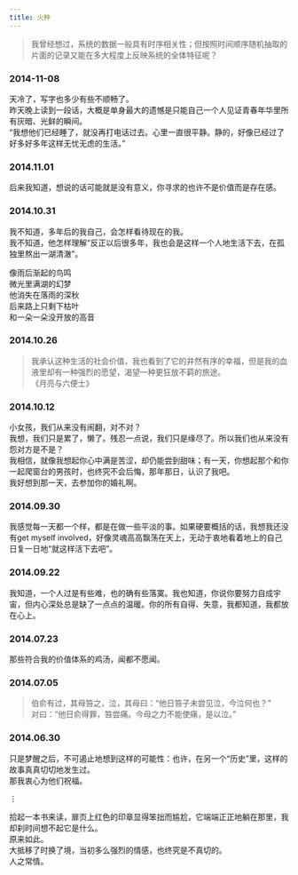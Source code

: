 ```yaml
---
title: 火种
---
```


> 我曾经想过，系统的数据一般具有时序相关性；但按照时间顺序随机抽取的片面的记录又能在多大程度上反映系统的全体特征呢？<!--more-->

### 2014-11-08

天冷了，写字也多少有些不顺畅了。  
昨天晚上读到一段话，大概是单身最大的遗憾是只能自己一个人见证青春年华里所有灰暗、光鲜的瞬间。  
“我想他们已经睡了，就没再打电话过去。心里一直很平静。静的，好像已经过了好多好多年这样无忧无虑的生活。”

### 2014.11.01

后来我知道，想说的话可能就是没有意义，你寻求的也许不是价值而是存在感。

### 2014.10.31

我不知道，多年后的我自己，会怎样看待现在的我。  
我不知道，他怎样理解“反正以后很多年，我也会是这样一个人地生活下去，在孤独里熬出一湖清澈”。

像雨后渐起的鸟鸣  
微光里满湖的幻梦  
他消失在落雨的深秋  
后来路上只剩下枯叶  
和一朵一朵没开放的高音

### 2014.10.26

> 我承认这种生活的社会价值，我也看到了它的井然有序的幸福，但是我的血液里却有一种强烈的愿望，渴望一种更狂放不羁的旅途。  
> 《月亮与六便士》

### 2014.10.12

小女孩，我们从来没有闹翻，对不对？  
我想，我们只是累了，懒了。残忍一点说，我们只是缘尽了。所以我们也从来没有怨对方是不是？  
我相信，就像我想起你心中满是苦涩，却仍能尝到甜味；有一天，你想起那个和你一起爬窗台的男孩时，也终究不会后悔，那年那日，认识了我吧。  
我好想到那一天，去参加你的婚礼啊。

### 2014.09.30

我感觉每一天都一个样，都是在做一些平淡的事。如果硬要概括的话，我想我还没有get myself involved，好像灵魂高高飘荡在天上，无动于衷地看着地上的自己日复一日地“就这样活下去吧”。

### 2014.09.22

我知道，一个人过是有些难，也的确有些落寞。我也知道，你说你要努力自成宇宙，但内心深处总是缺了一点点的温暖。你的所有自得、失意，我都知道，我都放在心上。

### 2014.07.23

那些符合我的价值体系的鸡汤，闻都不愿闻。

### 2014.07.05

> 伯俞有过，其母笞之，泣，其母曰：“他日笞子未尝见泣，今泣何也？”  
> 对曰：“他日俞得罪，笞尝痛。今母之力不能使痛，是以泣。”

### 2014.06.30

只是梦醒之后，不可遏止地想到这样的可能性：也许，在另一个“历史”里，这样的故事真真切切地发生过。  
那我衷心为他们祝福。

$\vdots$

拾起一本书来读，扉页上红色的印章显得笨拙而尴尬，它端端正正地躺在那里，我却刹时间想不起它是什么。  
原来如此。  
大抵移了时换了境，当初多么强烈的情感，也终究是不真切的。  
人之常情。
